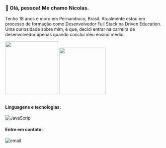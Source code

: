 ### 👋 Olá, pessoa! Me chamo Nicolas.

Tenho 18 anos e moro em Pernambuco, Brasil. Atualmente estou em processo de formação como Desenvolvedor Full Stack na Driven Education. Uma curiosidade sobre mim, é que, decidi entrar na carreira de desenvolvedor apenas quando concluí meu ensino médio.

<img height=170em src="https://github-readme-stats.vercel.app/api?username=Nicoladla&show_icons=true&theme=merko"/>
<img height=150em src="https://github-readme-stats.vercel.app/api/top-langs/?username=Nicoladla&layout=compact&theme=merko"/>

##

#### Linguagens e tecnologias:
<img src="file:///C:/Users/nicol/Downloads/html5.svg" alt="JavaScrip"/>

#### Entre em contato:
<img src="https://img.shields.io/badge/Gmail-D14836?style=for-the-badge&logo=gmail&logoColor=white" alt="email"/>
